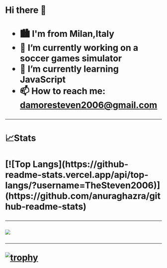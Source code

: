 <h1>Hi there 👋<h1/>


- 🏙 I'm from Milan,Italy
- 🔭 I’m currently working on a soccer games simulator
- 🌱 I’m currently learning JavaScript
- 📫 How to reach me: damoresteven2006@gmail.com
<hr>
<h1>📈Stats<h1/>
[![Top Langs](https://github-readme-stats.vercel.app/api/top-langs/?username=TheSteven2006)](https://github.com/anuraghazra/github-readme-stats)
<hr>

<img src="https://github-readme-stats.vercel.app/api?username=TheSteven2006&count_private=true&theme=radical&show_icons=true"/>
<hr>

[![trophy](https://github-profile-trophy.vercel.app/?username=ryo-ma&theme=onedark)](https://github.com/ryo-ma/github-profile-trophy)
